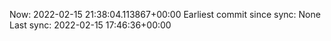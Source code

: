 Now: 2022-02-15 21:38:04.113867+00:00 Earliest commit since sync: None Last sync: 2022-02-15 17:46:36+00:00

